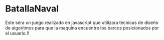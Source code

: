 BatallaNaval
============

Este sera un juego realizado en javascript que utilizara técnicas de diseño de algoritmos para que la maquina encuentre los barcos posicionados por el usuario.!!